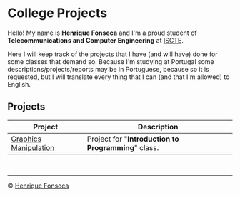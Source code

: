 # College Projects

Hello! My name is **Henrique Fonseca** and I'm a proud student of **Telecommunications and Computer Engineering** at [ISCTE](https://www.iscte-iul.pt).

Here I will keep track of the projects that I have (and will have) done for some classes that demand so.
Because I'm studying at Portugal some descriptions/projects/reports may be in Portuguese, because so it is requested, but I will translate every thing that I can (and that I'm allowed) to English.


## Projects

| Project| Description|
|---	|---	|
|[Graphics Manipulation](https://github.com/henrique-efonseca/College-Projects/tree/master/Graphics%20Manipulation)|Project for "**Introduction to Programming**" class.	|

<br>


---

© [Henrique Fonseca](https://github.com/henrique-efonseca)
